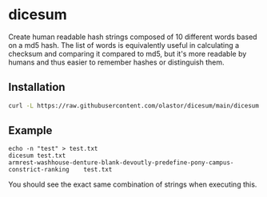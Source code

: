 # dicesum

Create human readable hash strings composed of 10 different words based on a md5 hash. The list of words is equivalently useful in calculating a checksum and comparing it compared to md5, but it's more readable by humans and thus easier to remember hashes or distinguish them.

## Installation

```sh
curl -L https://raw.githubusercontent.com/olastor/dicesum/main/dicesum -o /usr/local/bin/dicesum && chmod +x /usr/local/bin/dicesum
```

## Example

```
echo -n "test" > test.txt
dicesum test.txt
armrest-washhouse-denture-blank-devoutly-predefine-pony-campus-constrict-ranking	test.txt
```

You should see the exact same combination of strings when executing this.
